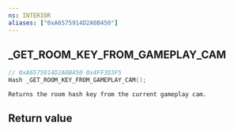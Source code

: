 ```yaml
---
ns: INTERIOR
aliases: ["0xA6575914D2A0B450"]
---
```

## _GET_ROOM_KEY_FROM_GAMEPLAY_CAM

```c
// 0xA6575914D2A0B450 0x4FF3D3F5
Hash _GET_ROOM_KEY_FROM_GAMEPLAY_CAM();
```

```
Returns the room hash key from the current gameplay cam.  
```

## Return value
